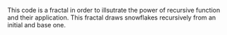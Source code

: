 This code is a fractal in order to illsutrate the power of recursive function and their application.
This fractal draws snowflakes recursively from an initial and base one.
